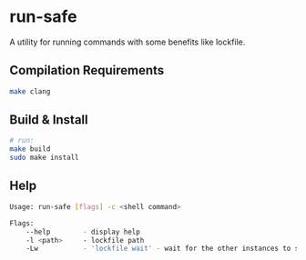 # run-safe

A utility for running commands with some benefits like lockfile.

## Compilation Requirements

```sh
make clang 
```

## Build & Install

```sh
# run:
make build
sudo make install
```

## Help

```sh
Usage: run-safe [flags] -c <shell command>

Flags:
    --help        - display help
    -l <path>     - lockfile path
    -Lw           - 'lockfile wait' - wait for the other instances to stop and then run

```
